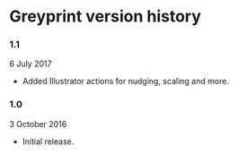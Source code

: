 # Greyprint version history

### 1.1

6 July 2017

- Added Illustrator actions for nudging, scaling and more.

### 1.0

3 October 2016

- Initial release.